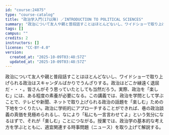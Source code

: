 ```yaml
---
id: "course:24875"
type: "course-catalog"
title: "政治学入門(17以降) ／INTRODUCTION TO POLITICAL SCIENCES"
summary: "政治について友人や親と普段話すことはほとんどないし、ワイドショーで取り上げられる政治はスキャンダルばかりでうんざりする。政治はどこか縁遠く退屈だ・・・。皆さんがそう思っていたとしても当然だろう。実際、政治を「楽しむ」には、ある程度の素養が必…"
tags: []
campus: ""
credits: 2
instructors: []
license: "CC-BY-4.0"
version:
  created_at: "2025-10-09T03:48:57Z"
  updated_at: "2025-10-09T03:48:57Z"
---
```

政治について友人や親と普段話すことはほとんどないし、ワイドショーで取り上げられる政治はスキャンダルばかりでうんざりする。政治はどこか縁遠く退屈だ・・・。皆さんがそう思っていたとしても当然だろう。実際、政治を「楽しむ」には、ある程度の素養が必要になる。この講義では、政治を学問として学ぶことで、テレビや新聞、ネットで取り上げられる政治の話題を「楽しむ」ための下地をつくりたい。政治に学術的にアプローチすることができれば、巷の政治談義の真価を見極められるし、なにより「私にも一言言わせてよ」という気分になるはずで、それが「楽しむ」ことにつながる。授業では、政治学の基本的な考え方を学ぶとともに、適宜関連する時事問題（ニュース）を取り上げて解説する。
